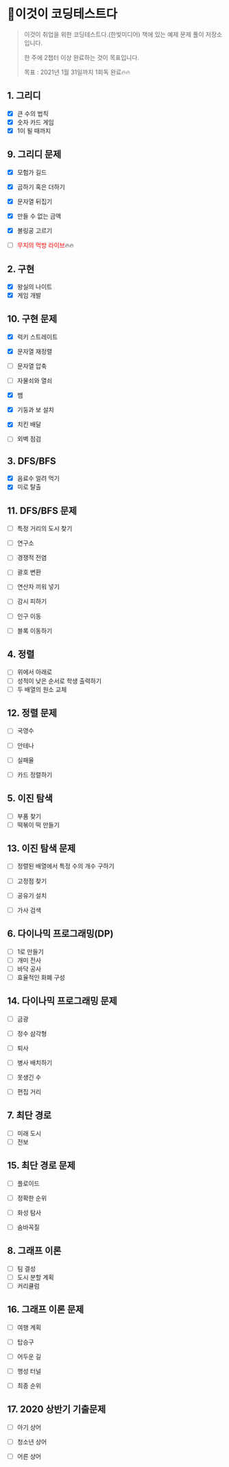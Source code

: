 # 📖이것이 코딩테스트다

> 이것이 취업을 위한 코딩테스트다.(한빛미디어) 책에 있는 예제 문제 풀이 저장소입니다.
>
> 한 주에 2챕터 이상 완료하는 것이 목표입니다. 
>
> 목표 : 2021년 1월 31일까지 1회독 완료🔥🔥



## 1. 그리디

- [x] 큰 수의 법칙
- [x] 숫자 카드 게임
- [x] 1이 될 때까지

## 9. 그리디 문제

- [x] 모험가 길드
- [x] 곱하기 혹은 더하기
- [x] 문자열 뒤집기
- [x] 만들 수 없는 금액
- [x] 볼링공 고르기
- [ ] <span style="color: red">무지의 먹방 라이브</span>🔥🔥





## 2. 구현

- [x] 왕실의 나이트
- [x] 게임 개발

## 10. 구현 문제

- [x] 럭키 스트레이트
- [x] 문자열 재정렬
- [ ] 문자열 압축
- [ ] 자물쇠와 열쇠
- [x] 뱀
- [x] 기둥과 보 설치
- [x] 치킨 배달
- [ ] 외벽 점검



## 3. DFS/BFS

- [x] 음료수 얼려 먹기
- [x] 미로 탈출

## 11. DFS/BFS 문제

- [ ] 특정 거리의 도시 찾기
- [ ] 연구소
- [ ] 경쟁적 전염
- [ ] 괄호 변환
- [ ] 연산자 끼워 넣기
- [ ] 감시 피하기
- [ ] 인구 이동
- [ ] 블록 이동하기



## 4. 정렬

- [ ] 위에서 아래로
- [ ] 성적이 낮은 순서로 학생 출력하기
- [ ] 두 배열의 원소 교체

## 12. 정렬 문제

- [ ] 국영수
- [ ] 안테나
- [ ] 실패율
- [ ] 카드 정렬하기



## 5. 이진 탐색

- [ ] 부품 찾기
- [ ] 떡볶이 떡 만들기

## 13. 이진 탐색 문제

- [ ] 정렬된 배열에서 특정 수의 개수 구하기
- [ ] 고정점 찾기
- [ ] 공유기 설치
- [ ] 가사 검색



## 6. 다이나믹 프로그래밍(DP)

- [ ] 1로 만들기
- [ ] 개미 전사
- [ ] 바닥 공사
- [ ] 효율적인 화폐 구성

## 14. 다이나믹 프로그래밍 문제

- [ ] 금광
- [ ] 정수 삼각형
- [ ] 퇴사
- [ ] 병사 배치하기
- [ ] 못생긴 수
- [ ] 편집 거리



## 7. 최단 경로

- [ ] 미래 도시
- [ ] 전보

## 15. 최단 경로 문제

- [ ] 플로이드
- [ ] 정확한 순위
- [ ] 화성 탐사
- [ ] 숨바꼭질



## 8. 그래프 이론

- [ ] 팀 결성
- [ ] 도시 분할 계획
- [ ] 커리큘럼

## 16. 그래프 이론 문제

- [ ] 여행 계획
- [ ] 탑승구
- [ ] 어두운 길
- [ ] 행성 터널
- [ ] 최종 순위



## 17. 2020 상반기 기출문제

- [ ] 아기 상어
- [ ] 청소년 상어
- [ ] 어른 상어




